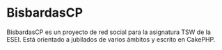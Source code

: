 # BisbardasCP

BisbardasCP es un proyecto de red social para la asignatura TSW de la ESEI. Está orientado a jubilados de varios ámbitos y escrito en CakePHP.


